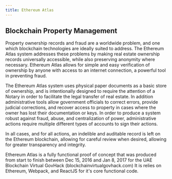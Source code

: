 ```yaml
---
title: Ethereum Atlas
---
```


## Blockchain Property Management

Property ownership records and fraud are a worldwide problem, and one which blockchain technologies are ideally suited to address. The Ethereum Atlas system addresses these problems by making real estate ownership records universally accessible, while also preserving anonymity where necessary. Ethereum Atlas allows for simple and easy verification of ownership by anyone with access to an internet connection, a powerful tool in preventing fraud.

The Ethereum Atlas system uses physical paper documents as a basic store of ownership, and is intentionally designed to require the attention of a Notary in order to facilitate the legal transfer of real estate. In addition administrative tools allow government officials to correct errors, provide judicial corrections, and recover access to property in cases where the owner has lost their documentation or keys. In order to produce a system robust against fraud, abuse, and centralization of power, administrative actions require multiple different types of accounts to sign their actions. 

In all cases, and for all actions, an indelible and auditable record is left on the Ethereum blockchain, allowing for careful review when desired, allowing for greater transparency and integrity.

Ethereum Atlas is a fully functional proof of concept that was produced from start to finish between Dec 15, 2016 and Jan 8, 2017 for the UAE Blockchain Virtual GovHack (blockchainvirtualgovhack.com) It is relies on Ethereum, Webpack, and ReactJS for it's core functional code. 

